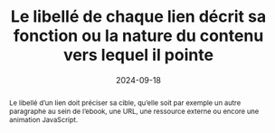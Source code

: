 ---
title: "Le libellé de chaque lien décrit sa fonction ou la nature du contenu  vers lequel il pointe"
abstract: "Le libellé d’un lien doit préciser sa cible, qu’elle soit par exemple un autre paragraphe au sein de l’ebook, une URL, une ressource externe ou encore une animation JavaScript."
categories: 
    - "liens"
agrege: O4132-E040
opquast: '4 132'
indiceebook: '040'
description: "Règle n°40"
before: "039"
weight: "40"
after: "041"
actif: '1'
layout: rules
date: 2024-09-18
tags: 
    - "Accessibilité"
    - "Utilisabilité"
    - "Confiance"
objectif: 
    - "Permettre d'identifier précisément la nature du lien et d'éviter des actions erronées."
    - "Permettre aux lecteurs d'écran d'indiquer la cible de façon explicite"
    - "Améliorer l’accessibilité des contenus aux personnes handicapées."
Meo: 
    - "Indiquer sans ambiguïté le contenu de la page cible du lien, la fonction du lien ou son comportement, le cas échéant, dans le libellé des liens (portion de texte située entre les balises <a href> et </a> ou dans l'alternative textuelle de l'image placée entre ces balises, éventuellement combinée au libellé textuel)."
Controle: 
    - "Dans le code source de chaque lien texte ou image incluant un lien <ul> <li>Vérifier que le libellé du lien désigne explicitement la nature ou la fonction du contenu visé, ou encore la fonction spécifique du lien ;</li><li>Contrôler, dans le cas d'images-liens, que l'attribut alt de l'image joue ce rôle.</li> </ul> "
epubcheck: 
ace: 
humancheck: true
ReadiumGoToolkit: 
Source: 
    - "Opquast"
Referentiel: 
    - ""
steps: 
    - "Projet éditorial"
---